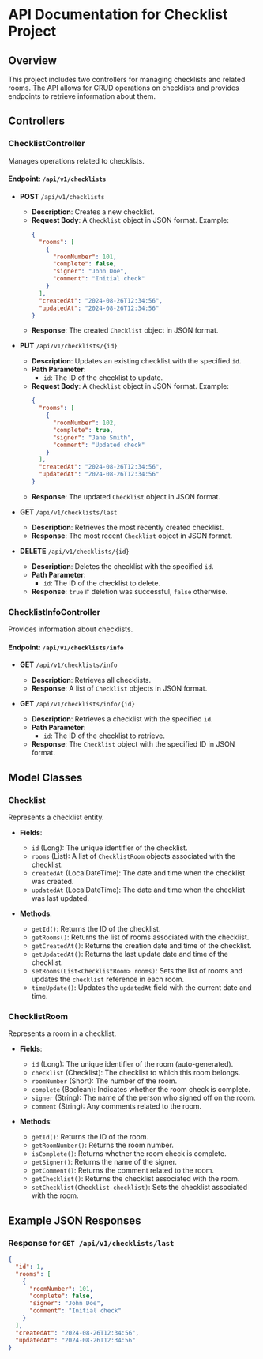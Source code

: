 # API Documentation for Checklist Project

## Overview

This project includes two controllers for managing checklists and related rooms. The API allows for CRUD operations on checklists and provides endpoints to retrieve information about them.

## Controllers

### ChecklistController

Manages operations related to checklists.

#### **Endpoint**: `/api/v1/checklists`

- **POST** `/api/v1/checklists`
  - **Description**: Creates a new checklist.
  - **Request Body**: A `Checklist` object in JSON format. Example:
    ```json
    {
      "rooms": [
        {
          "roomNumber": 101,
          "complete": false,
          "signer": "John Doe",
          "comment": "Initial check"
        }
      ],
      "createdAt": "2024-08-26T12:34:56",
      "updatedAt": "2024-08-26T12:34:56"
    }
    ```
  - **Response**: The created `Checklist` object in JSON format.

- **PUT** `/api/v1/checklists/{id}`
  - **Description**: Updates an existing checklist with the specified `id`.
  - **Path Parameter**:
    - `id`: The ID of the checklist to update.
  - **Request Body**: A `Checklist` object in JSON format. Example:
    ```json
    {
      "rooms": [
        {
          "roomNumber": 102,
          "complete": true,
          "signer": "Jane Smith",
          "comment": "Updated check"
        }
      ],
      "createdAt": "2024-08-26T12:34:56",
      "updatedAt": "2024-08-26T12:34:56"
    }
    ```
  - **Response**: The updated `Checklist` object in JSON format.

- **GET** `/api/v1/checklists/last`
  - **Description**: Retrieves the most recently created checklist.
  - **Response**: The most recent `Checklist` object in JSON format.

- **DELETE** `/api/v1/checklists/{id}`
  - **Description**: Deletes the checklist with the specified `id`.
  - **Path Parameter**:
    - `id`: The ID of the checklist to delete.
  - **Response**: `true` if deletion was successful, `false` otherwise.

### ChecklistInfoController

Provides information about checklists.

#### **Endpoint**: `/api/v1/checklists/info`

- **GET** `/api/v1/checklists/info`
  - **Description**: Retrieves all checklists.
  - **Response**: A list of `Checklist` objects in JSON format.

- **GET** `/api/v1/checklists/info/{id}`
  - **Description**: Retrieves a checklist with the specified `id`.
  - **Path Parameter**:
    - `id`: The ID of the checklist to retrieve.
  - **Response**: The `Checklist` object with the specified ID in JSON format.

## Model Classes

### Checklist

Represents a checklist entity.

- **Fields**:
  - `id` (Long): The unique identifier of the checklist.
  - `rooms` (List<ChecklistRoom>): A list of `ChecklistRoom` objects associated with the checklist.
  - `createdAt` (LocalDateTime): The date and time when the checklist was created.
  - `updatedAt` (LocalDateTime): The date and time when the checklist was last updated.

- **Methods**:
  - `getId()`: Returns the ID of the checklist.
  - `getRooms()`: Returns the list of rooms associated with the checklist.
  - `getCreatedAt()`: Returns the creation date and time of the checklist.
  - `getUpdatedAt()`: Returns the last update date and time of the checklist.
  - `setRooms(List<ChecklistRoom> rooms)`: Sets the list of rooms and updates the `checklist` reference in each room.
  - `timeUpdate()`: Updates the `updatedAt` field with the current date and time.

### ChecklistRoom

Represents a room in a checklist.

- **Fields**:
  - `id` (Long): The unique identifier of the room (auto-generated).
  - `checklist` (Checklist): The checklist to which this room belongs.
  - `roomNumber` (Short): The number of the room.
  - `complete` (Boolean): Indicates whether the room check is complete.
  - `signer` (String): The name of the person who signed off on the room.
  - `comment` (String): Any comments related to the room.

- **Methods**:
  - `getId()`: Returns the ID of the room.
  - `getRoomNumber()`: Returns the room number.
  - `isComplete()`: Returns whether the room check is complete.
  - `getSigner()`: Returns the name of the signer.
  - `getComment()`: Returns the comment related to the room.
  - `getChecklist()`: Returns the checklist associated with the room.
  - `setChecklist(Checklist checklist)`: Sets the checklist associated with the room.

## Example JSON Responses

### Response for `GET /api/v1/checklists/last`
```json
{
  "id": 1,
  "rooms": [
    {
      "roomNumber": 101,
      "complete": false,
      "signer": "John Doe",
      "comment": "Initial check"
    }
  ],
  "createdAt": "2024-08-26T12:34:56",
  "updatedAt": "2024-08-26T12:34:56"
}
